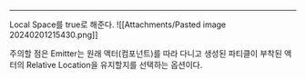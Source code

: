 ---
Local Space를 true로 해준다.
![[Attachments/Pasted image 20240201215430.png]]

주의할 점은 Emitter는 원래 액터(컴포넌트)를 따라 다니고 생성된 파티클이 부착된 액터의 Relative Location을 유지할지를 선택하는 옵션이다.